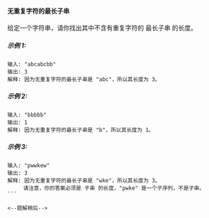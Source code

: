 #### 无重复字符的最长子串

给定一个字符串，请你找出其中不含有重复字符的 最长子串 的长度。

##### 示例 1:
```$xslt
输入: "abcabcbb"
输出: 3 
解释: 因为无重复字符的最长子串是 "abc"，所以其长度为 3。
```

##### 示例 2:
```$xslt
输入: "bbbbb"
输出: 1
解释: 因为无重复字符的最长子串是 "b"，所以其长度为 1。
```

##### 示例 3:
```$xslt
输入: "pwwkew"
输出: 3
解释: 因为无重复字符的最长子串是 "wke"，所以其长度为 3。
     请注意，你的答案必须是 子串 的长度，"pwke" 是一个子序列，不是子串。
``` 

<--题解稍后-->
